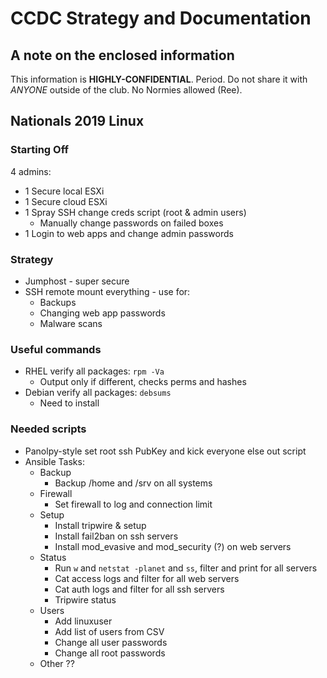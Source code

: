 # CCDC Strategy and Documentation

## A note on the enclosed information
This information is **HIGHLY-CONFIDENTIAL**. Period. Do not share it with *ANYONE* outside of the club. No Normies allowed (Ree).

## Nationals 2019 Linux

### Starting Off

4 admins:
* 1 Secure local ESXi
* 1 Secure cloud ESXi
* 1 Spray SSH change creds script (root & admin users)
  * Manually change passwords on failed boxes
* 1 Login to web apps and change admin passwords

### Strategy

* Jumphost - super secure
* SSH remote mount everything - use for:
  * Backups
  * Changing web app passwords
  * Malware scans

### Useful commands
* RHEL verify all packages: `rpm -Va`
  * Output only if different, checks perms and hashes
* Debian verify all packages: `debsums`
  * Need to install

### Needed scripts
* Panolpy-style set root ssh PubKey and kick everyone else out script
* Ansible Tasks:
  * Backup
    * Backup /home and /srv on all systems
  * Firewall
    * Set firewall to log and connection limit
  * Setup
    * Install tripwire & setup
    * Install fail2ban on ssh servers
    * Install mod_evasive and mod_security (?) on web servers
  * Status
    * Run `w` and `netstat -planet` and `ss`, filter and print for all servers
    * Cat access logs and filter for all web servers
    * Cat auth logs and filter for all ssh servers
    * Tripwire status
  * Users
    * Add linuxuser
    * Add list of users from CSV
    * Change all user passwords
    * Change all root passwords
  * Other ??
